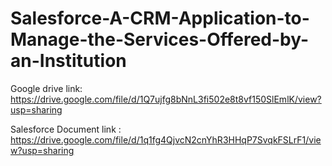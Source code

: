 # Salesforce-A-CRM-Application-to-Manage-the-Services-Offered-by-an-Institution

Google drive link: https://drive.google.com/file/d/1Q7ujfg8bNnL3fi502e8t8vf150SlEmlK/view?usp=sharing

Salesforce Document link : https://drive.google.com/file/d/1q1fg4QjvcN2cnYhR3HHqP7SvqkFSLrF1/view?usp=sharing
